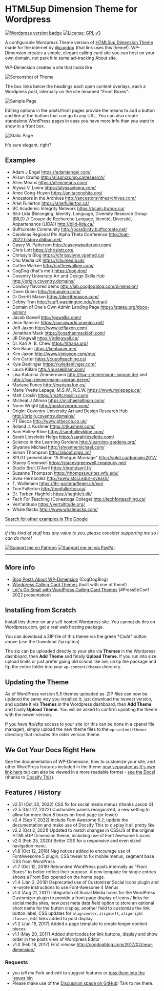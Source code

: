 # HTML5up Dimension Theme for Wordpress


[![Wordpress version badge](https://img.shields.io/badge/version-2.5.1-green.svg)](https://github.com/cogdog/truwriter/blob/master/style.css)
[![License: GPL v3](https://img.shields.io/badge/License-GPLv3-blue.svg)](https://www.gnu.org/licenses/gpl-3.0)


A configurable Wordpress Theme version of [HTML5up Dimension Theme](https://html5up.net/dimension) made for the internet by [@cogdog](http://cog.dog) (that link uses this theme!). WP-Dimension creates a simple, elegant calling card site you can host on your own domain, not park it in some ad-tracking About site.

WP-Dimension creates a site that looks like

![Screenshot of Theme](screenshot.png "Screenshot of Dimension Theme")

The box links below the headings each open content overlays, each a Wordpress post, internally on the site renamed "Front Boxes": 

![Sample Page](images/sample-page.jpg "Sample Page")

Editing options in the posts/front pages provide the means to add a button and link at the bottom that can go to any URL. You can also create standalone WordPress pages in case you have more info than you want to show in a front box.

![Static Page](images/dimension-page.jpg "Static Page")

It's sure elegant, right?

## Examples

* Adam J Engel https://adamjengel.com/
* Alison Crump http://alisoncrump.ca/research/
* Allen Means https://allenmeans.com/
* Alyssa V. Loera https://alyssavloera.com/
* Anne Cong-Huyen https://anitaconchita.org/
* Ancestors in the Archives http://ancestorsinthearchives.com/
* Ariel Fullerton https://arielfullerton.ca/
* BC Academic Integrity Network https://bcain.trubox.ca/
* Bild-Lida (Belonging, Identity, Language, Diversity Research Group (BILD) // Groupe de Recherche Langage, Identité, Diversité, Appartenance (LIDA)) http://bild-lida.ca/
* Buffscreate Community http://possibility.buffscreate.net/
* Carolinas Regional Phi Alpha Theta Conference http://pat-2022.history.dhlbac.net/
* Casey W. Patterson http://caseywpatterson.com/
* Chris Lott https://chrislott.org/
* Chrissy's Blog https://chrissylynn.opened.ca/
* Chu Media UK https://chumedia.uk/
* Coffee Walkee http://coffeewalkee.com/
* CogDog (that's me!) https://cog.dog/
* Coventry University Art and Design Skills Hub http://origin.coventry.domains/
* Cowboy flavored demo http://lab.cogdogblog.com/dimension/
* Davie Quinn http://eduquinn.com/
* Dr Derritt Mason https://derrittmason.com/
* Debby Tran http://staff.washington.edu/detran/
* Domain of One's Own Admin Landing Page https://stateu.org/dooo-admin/
* Jacob Gowell http://gowellja.com/
* Jean Ramirez https://socioworld.openlcc.net/
* Jeff Jaxon http://www.jeffjaxon.com/
* Jonathan Mack https://jonathanmacklofi.com/
* JR Dingwall https://jrdingwall.ca/
* Dr. Kari A. B. Chew https://ithana.org/
* Ken Bauer https://kenbauer.me/
* Kim Jaxon http://www.kimjaxon.com/me/
* Kim Carter https://cupofteaching.ca/
* Kyle Denlinger https://kyledenlinger.com/
* Laura Killam http://nursekillam.com/
* Lisa Katarina Zimmermann http://lisa-zimmermann-sopran.de/ and http://lisa-zimmermann-sopran.de/en/
* Mariana Funes http://marianafun.es/
* Marie Yvette Lepage, M.S.W., R.S.W. https://www.mylepage.ca/
* Matt Croslin https://mattcrosslin.com/
* Micheal J Altman https://michaeljaltman.com/
* Norm Wright http://nostorynorm.com/
* Origin: Coventry University Art and Design Research Hub  http://origin.coventry.domains/
* PT Becca http://www.ptbecca.co.uk/
* Roland J. Kushner https://rjkushner.com/
* Sam Holley-Kline https://samholleykline.com/
* Sarah Lieselotte Helga https://sarahlieselotte.com/
* Science in the Learning Gardens http://learning-gardens.org/
* Shyanne Michael http://shyannemichael.com/
* Simon Thompson http://about.digis.im/
* SPLOT presentation "A Shotgun Marriage" http://splot.ca/domains2017/
* Stacey Greenwell https://staceygreenwell.createuky.net/
* Studio Bruit D'Avril https://bruitdavril.fr/
* Suzanne Thompson https://thompssw.sites.wfu.edu/
* Svea Hernandez http://www.stsci.edu/~sveash/
* T. Wallimann https://ihr-gartenpfleger.ch/wp/
* Tom Fullerton http://tomfullerton.ca/
* Dr. Torben Haghfelt https://haghfelt.dk/
* Tech For Teaching (Conestoga College) http://techforteaching.ca/
* Vert'altitude https://vertaltitude.org/
* Whale Racks http://www.whaleracks.com/

[Search for other examples in The Google](https://www.google.com/search?q=%22WP+DIMENSION+BASED+ON+HTML5+UP%22)

-----
*If this kind of stuff has any value to you, please consider supporting me so I can do more!*

[![Support me on Patreon](http://cogdog.github.io/images/badge-patreon.png)](https://patreon.com/cogdog) [![Support me on via PayPal](http://cogdog.github.io/images/badge-paypal.png)](https://paypal.me/cogdog)

----- 


## More info

* [Blog Posts About WP-Dimension](https://cogdogblog.com/tag/wp-dimension/) (CogDogBlog)
* [Wordpress Calling Card Themes](https://cards.cog.dog/) (built with one of them!)
* [Let's Go Small with WordPress Calling Card Themes](https://cog.dog/show/2022/03/25/pressedconf22/) (#PressEdConf 2022 presentation)

## Installing from Scratch

Install this theme on any self hosted Wordpress site. You cannot do this on Wordpress.com, get a real web hosting package.

You can download a ZIP file of this theme via the green **Code*" button above (use the Download Zip option). 

The zip can be uploaded directly to your site via **Themes** in the Wordpress dashboard, then **Add Theme** and finally **Upload Theme**. If you run into size upload limits or just prefer going old school like me, unzip the package and ftp the entire folder into your `wp-content/themes` directory.

## Updating the Theme

As of WordPress version 5.5 themes uploaded as .ZIP files can now be updated the same way you installed it; just download the newest version, and update it  via **Themes** in the Wordpress dashboard, then **Add Theme** and finally **Upload Theme**. You will be asked to confirm updating the theme with the newer version.  

If you have ftp/sftp access to your site (or this can be done in a cpanel file manager), simply upload the new theme files to the `wp-content/themes` directory that includes the older version theme. 

## We Got Your Docs Right Here

See the documentation of WP-Dimension, how to customize your site, and other WordPress features included in the theme [now separated as it's own link here](https://github.com/cogdog/wp-dimension/blob/master/docs.md) but can also be viewed in a more readable format - [see the Docs!](https://docsify-this.net/?basePath=https://raw.githubusercontent.com/cogdog/wp-dimension/master&homepage=docs.md&sidebar=true#/) (thanks to [Docsify This](https://docsify-this.net/)).


## Features / History


* v2.51 (Oct 30, 2022) CSS fix for social media menus (thanks Jacob G)
* v2.5 (Oct 27, 2022) Customizer panels reorganized, a new setting to allow for more than 8 boxes on front page (or fewer)
* v2.4 (Sep 7, 2022) Include Font Awesome 6.2, update the documentation and make use of Docsify This to display it all pretty like
* v2.2 (Oct 2, 2021) Updated to match changes in CSS/JS of the original HTML5UP Dimension theme, including use of Font Awesome 5 icons
* v2.0 (Feb 25, 2020) Better CSS for a responsive and even sized navigation menu.
* v1.8 (Oct 12, 2018) Nag notices added to encourage use of FontAwesome 5 plugin, CSS tweak to fix mobile menus, segment base CSS from WordPress
* v1.7 (Oct 12, 2018) Rebranded WordPress posts internally as "Front Boxes" to better reflect their purpose. A new template for single entries shows a Front Box opened on the home page.
* v1.4 (Jan  3, 2018)  Deprecated use of Customizer Social Icons plugin and re-wrote instructions to use Font-Awesome 4 Menus
* v1.3 (Aug 21, 2017)  Integration of Social Media Icons for the WordPress Customizer plugin to provide a front page display of icons / links for social media sites, new post meta data field option to store an optional short name for the button display, another field to customize the link button label, CSS updates for `aligncenter`, `alignleft`, `alignright classes`, edit links added to post display.
* v1.2 (Jun 19, 2017)  Added a page template to create longer content pieces
* v1.1 (May 20, 2017) Added shortcodes for link buttons, display and show  order in the posts view of  Wordpress Editor
* v1.0 (Feb 19, 2017) First release http://cogdogblog.com/2017/02/new-dimension/

### Requests

* *you tell me* Fork and edit to suggest features or [toss them into the Issues bin](https://github.com/cogdog/wp-dimension/issues)
* Please make use of the [Discussion space on GitHub](https://github.com/cogdog/wp-dimension/discussions/)! Talk to me there.
